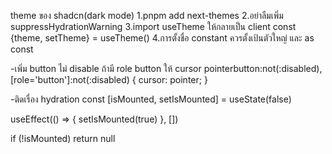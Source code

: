 theme ของ shadcn(dark mode)
1.pnpm add next-themes
2.อย่าลืมเพิ่ม suppressHydrationWarning
3.import useTheme ให้กลายเป็น client
const {theme, setTheme} = useTheme()
4.การตั้งชื่อ constant ควรตั้งเป้นตัวใหญ่ และ as const

-เพิ่ม button ไม่ disable ถ้ามี role button ให้ cursor pointerbutton:not(:disabled),
  [role='button']:not(:disabled) {
    cursor: pointer;
  }


-ติดเรื่อง hydration
 const [isMounted, setIsMounted] = useState(false)

  useEffect(() => {
    setIsMounted(true)
  }, [])

  if (!isMounted) return null
